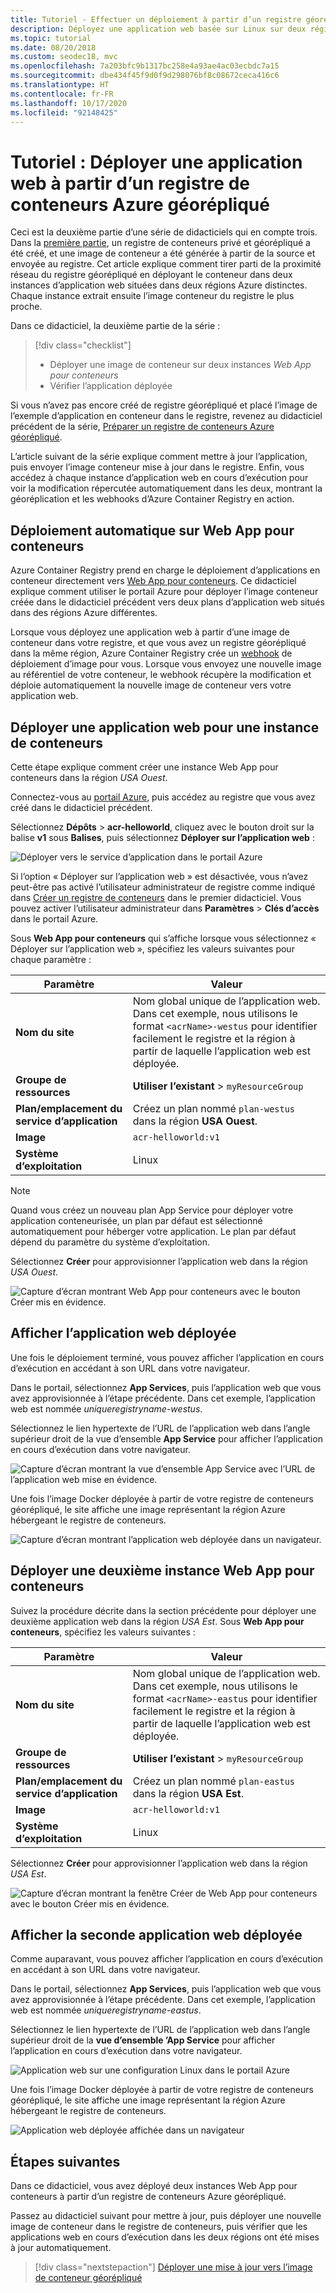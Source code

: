 ```yaml
---
title: Tutoriel - Effectuer un déploiement à partir d’un registre géorépliqué
description: Déployez une application web basée sur Linux sur deux régions Azure différentes à l’aide d’une image conteneur à partir d’un registre de conteneurs Azure géorépliqué. Deuxième partie d’une série de trois.
ms.topic: tutorial
ms.date: 08/20/2018
ms.custom: seodec18, mvc
ms.openlocfilehash: 7a203bfc9b1317bc258e4a93ae4ac03ecbdc7a15
ms.sourcegitcommit: dbe434f45f9d0f9d298076bf8c08672ceca416c6
ms.translationtype: HT
ms.contentlocale: fr-FR
ms.lasthandoff: 10/17/2020
ms.locfileid: "92148425"
---
```

# <a name="tutorial-deploy-a-web-app-from-a-geo-replicated-azure-container-registry"></a>Tutoriel : Déployer une application web à partir d’un registre de conteneurs Azure géorépliqué

Ceci est la deuxième partie d’une série de didacticiels qui en compte trois. Dans la [première partie](container-registry-tutorial-prepare-registry.md), un registre de conteneurs privé et géorépliqué a été créé, et une image de conteneur a été générée à partir de la source et envoyée au registre. Cet article explique comment tirer parti de la proximité réseau du registre géorépliqué en déployant le conteneur dans deux instances d’application web situées dans deux régions Azure distinctes. Chaque instance extrait ensuite l’image conteneur du registre le plus proche.

Dans ce didacticiel, la deuxième partie de la série :

> [!div class="checklist"]
> * Déployer une image de conteneur sur deux instances *Web App pour conteneurs*
> * Vérifier l’application déployée

Si vous n’avez pas encore créé de registre géorépliqué et placé l’image de l’exemple d’application en conteneur dans le registre, revenez au didacticiel précédent de la série, [Préparer un registre de conteneurs Azure géorépliqué](container-registry-tutorial-prepare-registry.md).

L’article suivant de la série explique comment mettre à jour l’application, puis envoyer l’image conteneur mise à jour dans le registre. Enfin, vous accédez à chaque instance d’application web en cours d’exécution pour voir la modification répercutée automatiquement dans les deux, montrant la géoréplication et les webhooks d’Azure Container Registry en action.

## <a name="automatic-deployment-to-web-apps-for-containers"></a>Déploiement automatique sur Web App pour conteneurs

Azure Container Registry prend en charge le déploiement d’applications en conteneur directement vers [Web App pour conteneurs](../app-service/index.yml). Ce didacticiel explique comment utiliser le portail Azure pour déployer l’image conteneur créée dans le didacticiel précédent vers deux plans d’application web situés dans des régions Azure différentes.

Lorsque vous déployez une application web à partir d’une image de conteneur dans votre registre, et que vous avez un registre géorépliqué dans la même région, Azure Container Registry crée un [webhook](container-registry-webhook.md) de déploiement d’image pour vous. Lorsque vous envoyez une nouvelle image au référentiel de votre conteneur, le webhook récupère la modification et déploie automatiquement la nouvelle image de conteneur vers votre application web.

## <a name="deploy-a-web-app-for-containers-instance"></a>Déployer une application web pour une instance de conteneurs

Cette étape explique comment créer une instance Web App pour conteneurs dans la région *USA Ouest*.

Connectez-vous au [portail Azure](https://portal.azure.com), puis accédez au registre que vous avez créé dans le didacticiel précédent.

Sélectionnez **Dépôts** > **acr-helloworld**, cliquez avec le bouton droit sur la balise **v1** sous **Balises**, puis sélectionnez **Déployer sur l’application web** :

![Déployer vers le service d’application dans le portail Azure][deploy-app-portal-01]

Si l’option « Déployer sur l’application web » est désactivée, vous n’avez peut-être pas activé l’utilisateur administrateur de registre comme indiqué dans [Créer un registre de conteneurs](container-registry-tutorial-prepare-registry.md#create-a-container-registry) dans le premier didacticiel. Vous pouvez activer l’utilisateur administrateur dans **Paramètres** > **Clés d’accès** dans le portail Azure.

Sous **Web App pour conteneurs** qui s’affiche lorsque vous sélectionnez « Déployer sur l’application web », spécifiez les valeurs suivantes pour chaque paramètre :

| Paramètre | Valeur |
|---|---|
| **Nom du site** | Nom global unique de l’application web. Dans cet exemple, nous utilisons le format `<acrName>-westus` pour identifier facilement le registre et la région à partir de laquelle l’application web est déployée. |
| **Groupe de ressources** | **Utiliser l’existant** > `myResourceGroup` |
| **Plan/emplacement du service d’application** | Créez un plan nommé `plan-westus` dans la région **USA Ouest**. |
| **Image** | `acr-helloworld:v1` |
| **Système d’exploitation** | Linux |

> [!NOTE]
> Quand vous créez un nouveau plan App Service pour déployer votre application conteneurisée, un plan par défaut est sélectionné automatiquement pour héberger votre application. Le plan par défaut dépend du paramètre du système d’exploitation.

Sélectionnez **Créer** pour approvisionner l’application web dans la région *USA Ouest*.

![Capture d’écran montrant Web App pour conteneurs avec le bouton Créer mis en évidence.][deploy-app-portal-02]

## <a name="view-the-deployed-web-app"></a>Afficher l’application web déployée

Une fois le déploiement terminé, vous pouvez afficher l’application en cours d’exécution en accédant à son URL dans votre navigateur.

Dans le portail, sélectionnez **App Services**, puis l’application web que vous avez approvisionnée à l’étape précédente. Dans cet exemple, l’application web est nommée *uniqueregistryname-westus*.

Sélectionnez le lien hypertexte de l’URL de l’application web dans l’angle supérieur droit de la vue d’ensemble **App Service** pour afficher l’application en cours d’exécution dans votre navigateur.

![Capture d’écran montrant la vue d’ensemble App Service avec l’URL de l’application web mise en évidence.][deploy-app-portal-04]

Une fois l’image Docker déployée à partir de votre registre de conteneurs géorépliqué, le site affiche une image représentant la région Azure hébergeant le registre de conteneurs.

![Capture d’écran montrant l’application web déployée dans un navigateur.][deployed-app-westus]

## <a name="deploy-second-web-app-for-containers-instance"></a>Déployer une deuxième instance Web App pour conteneurs

Suivez la procédure décrite dans la section précédente pour déployer une deuxième application web dans la région *USA Est*. Sous **Web App pour conteneurs**, spécifiez les valeurs suivantes :

| Paramètre | Valeur |
|---|---|
| **Nom du site** | Nom global unique de l’application web. Dans cet exemple, nous utilisons le format `<acrName>-eastus` pour identifier facilement le registre et la région à partir de laquelle l’application web est déployée. |
| **Groupe de ressources** | **Utiliser l’existant** > `myResourceGroup` |
| **Plan/emplacement du service d’application** | Créez un plan nommé `plan-eastus` dans la région **USA Est**. |
| **Image** | `acr-helloworld:v1` |
| **Système d’exploitation** | Linux |

Sélectionnez **Créer** pour approvisionner l’application web dans la région *USA Est*.

![Capture d’écran montrant la fenêtre Créer de Web App pour conteneurs avec le bouton Créer mis en évidence.][deploy-app-portal-06]

## <a name="view-the-second-deployed-web-app"></a>Afficher la seconde application web déployée

Comme auparavant, vous pouvez afficher l’application en cours d’exécution en accédant à son URL dans votre navigateur.

Dans le portail, sélectionnez **App Services**, puis l’application web que vous avez approvisionnée à l’étape précédente. Dans cet exemple, l’application web est nommée *uniqueregistryname-eastus*.

Sélectionnez le lien hypertexte de l’URL de l’application web dans l’angle supérieur droit de la **vue d’ensemble ’App Service** pour afficher l’application en cours d’exécution dans votre navigateur.

![Application web sur une configuration Linux dans le portail Azure][deploy-app-portal-07]

Une fois l’image Docker déployée à partir de votre registre de conteneurs géorépliqué, le site affiche une image représentant la région Azure hébergeant le registre de conteneurs.

![Application web déployée affichée dans un navigateur][deployed-app-eastus]

## <a name="next-steps"></a>Étapes suivantes

Dans ce didacticiel, vous avez déployé deux instances Web App pour conteneurs à partir d’un registre de conteneurs Azure géorépliqué.

Passez au didacticiel suivant pour mettre à jour, puis déployer une nouvelle image de conteneur dans le registre de conteneurs, puis vérifier que les applications web en cours d’exécution dans les deux régions ont été mises à jour automatiquement.

> [!div class="nextstepaction"]
> [Déployer une mise à jour vers l’image de conteneur géorépliqué](./container-registry-tutorial-deploy-update.md)

<!-- IMAGES -->
[deploy-app-portal-01]: ./media/container-registry-tutorial-deploy-app/deploy-app-portal-01.png
[deploy-app-portal-02]: ./media/container-registry-tutorial-deploy-app/deploy-app-portal-02.png
[deploy-app-portal-03]: ./media/container-registry-tutorial-deploy-app/deploy-app-portal-03.png
[deploy-app-portal-04]: ./media/container-registry-tutorial-deploy-app/deploy-app-portal-04.png
[deploy-app-portal-05]: ./media/container-registry-tutorial-deploy-app/deploy-app-portal-05.png
[deploy-app-portal-06]: ./media/container-registry-tutorial-deploy-app/deploy-app-portal-06.png
[deploy-app-portal-07]: ./media/container-registry-tutorial-deploy-app/deploy-app-portal-07.png
[deployed-app-westus]: ./media/container-registry-tutorial-deploy-app/deployed-app-westus.png
[deployed-app-eastus]: ./media/container-registry-tutorial-deploy-app/deployed-app-eastus.png